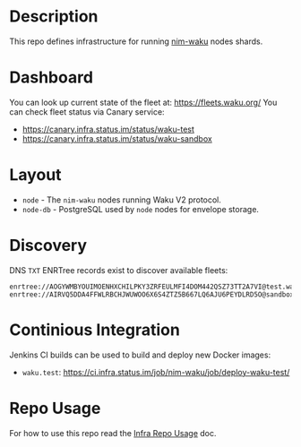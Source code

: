 # Description

This repo defines infrastructure for running [nim-waku](github.com/status-im/nim-waku) nodes shards.

# Dashboard

You can look up current state of the fleet at: https://fleets.waku.org/
You can check fleet status via Canary service:

- https://canary.infra.status.im/status/waku-test
- https://canary.infra.status.im/status/waku-sandbox

# Layout

* `node` - The `nim-waku` nodes running Waku V2 protocol.
* `node-db` - PostgreSQL used by `node` nodes for envelope storage.

# Discovery

DNS `TXT` ENRTree records exist to discover available fleets:
```
enrtree://AOGYWMBYOUIMOENHXCHILPKY3ZRFEULMFI4DOM442QSZ73TT2A7VI@test.waku.nodes.status.im
enrtree://AIRVQ5DDA4FFWLRBCHJWUWOO6X6S4ZTZ5B667LQ6AJU6PEYDLRD5O@sandbox.waku.nodes.status.im
```

# Continious Integration

Jenkins CI builds can be used to build and deploy new Docker images:

* `waku.test`: https://ci.infra.status.im/job/nim-waku/job/deploy-waku-test/

# Repo Usage

For how to use this repo read the [Infra Repo Usage](https://github.com/status-im/infra-docs/blob/master/docs/general/infra_repo_usage.md) doc.

